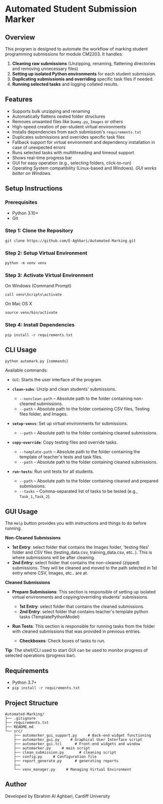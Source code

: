 # Automated Student Submission Marker

## Overview
This program is designed to automate the workflow of marking student programming submissions for module CM2203. It handles:

1. **Cleaning raw submissions** (Unzipping, renaming, flattening directories and removing unnecessary files)
2. **Setting up isolated Python environments** for each student submission.
3. **Duplicating submissionis and overriding** specific task files if needed.
3. **Running selected tasks** and logging collated results.

## Features
- Supports bulk unzipping and renaming
- Automatically flattens nested folder structures
- Removes unwanted files like `Dummy.py`, `Images` or others
- High-speed creation of per-student virtual environments
- Installs dependencies from each submission's `requirements.txt`
- Duplicates submissions and overrides specific task files
- Fallback support for virtual environment and dependency installation in case of unexpected errors
- Runs selected tasks with multithreading and timeout support
- Shows real-time progress bar
- GUI for easy operation (e.g., selecting folders, click-to-run)
- Operating System compatibility (Linux-based and Windows). *GUI works better on Windows.*

## Setup Instructions
### Prerequisites
 - Python 3.10+
 - Git

### Step 1: Clone the Repository
```
git clone https://github.com/E-Aghbari/Automated-Marking.git
```
### Step 2: Setup Virtual Environment
```
python -m venv venv
```
### Step 3: Activate Virtual Environment
On Windows (Command Prompt)
```
call venv\Scripts\activate
```
On Mac OS X
```
source venv/bin/activate
```

### Step 4: Install Dependencies
```
pip install -r requirements.txt
```

## CLI Usage
```
python automark.py {commands}
```
Available commands:
- `GUI`: Starts the user interface of the program.

- **`clean-subs`**: Unzip and clean students' submissions.
  - `--nonclean-path` – Absolute path to the folder containing non-cleaned submissions.
  - `--path` – Absolute path to the folder containing CSV files, Testing files folder, and Images.

- **`setup-venvs`**: Set up virtual environments for submissions.
  - `--path` – Absolute path to the folder containing cleaned submissions.

- **`copy-override`**: Copy testing files and override tasks.
    - `--template-path` – Absolute path to the folder containing the template of teacher's tests and task files.
  - `--path` – Absolute path to the folder containing cleaned submissions.

- **`run-tests`**: Run unit tests for all students.
  - `--path` – Absolute path to the folder containing cleaned and prepared submissions.
  - `--tasks` – Comma-separated list of tasks to be tested (e.g., `Task_1,Task_2`).

## GUI Usage
The `Help` button provides you with instructions and things to do before running.

**Non-Cleaned Submissions**
  - **1st Entry**: select folder that contains the Images folder, 'testing files' folder and CSV files (testing_data.csv, training_data.csv, etc..). This is where submissions will be after cleaning.
  - **2nd Entry**: select folder that contains the non-cleaned (zipped) submissions. They will be cleaned and moved to the path selected in 1st entry where CSV, Images, etc.. are at.

**Cleaned Submissions**
 - **Prepare Submissions**: This section is responsible of setting up isolated virtual environments and copying/overriding students' submissions.
   * **1st Entry**: select folder that contains the cleaned submissions.
   * **2nd Entry**: select folder that contains teacher's template python tasks (TemplatePythonModel)

 - **Run Tests**: This section is responsible for running tasks from the folder with cleaned submissions that was provided in previous entries.
   * **Checkboxes**: Check boxes of tasks to run.

**Tip**: The shell/CLI used to start GUI can be used to monitor progress of selected operations (progress bar).

## Requirements
 - Python 3.7+
 - ```pip install -r requirements.txt```

## Project Structure
```
Automated-Marking/
├── .gitignore
├── requirements.txt
├── README.md
└── src/
    ├── automarker_gui_support.py     # Back-end widget functioning
    ├── automarker_gui.py     # Graphical User Interface script
    ├── automarker_gui.tcl      # Front-end widgets and window
    ├── automarker.py     # main script
    ├── clean_submission.py       # cleaning script
    ├── config.py     # Configuration file
    ├── report_generate.py      # generating reports
    ├── 
    └── venv_manager.py     # Managing Virtual Environment
```
## Author
Developed by Ebrahim Al Aghbari, Cardiff University
